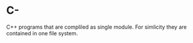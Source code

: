 # C-
C++ programs that are compliled as single module. For simlicity they are contained in one file system.
